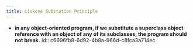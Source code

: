 ```yaml
---
title: Liskove Substation Principle
---
```


- __in any object-oriented program, if we substitute a superclass object reference with an object of any of its subclasses, the program should not break.__
id:: c6696fb8-6d92-4b8a-966d-c8fca3a714ec
